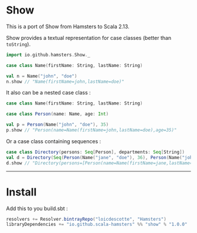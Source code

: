 # Show

This is a port of Show from Hamsters to Scala 2.13.

Show provides a textual representation for case classes (better than `toString`).

```scala
import io.github.hamsters.Show._

case class Name(firstName: String, lastName: String)

val n = Name("john", "doe")
n.show // "Name(firstName=john,lastName=doe)"
```


It also can be a nested case class : 

```scala 
case class Name(firstName: String, lastName: String)

case class Person(name: Name, age: Int)

val p = Person(Name("john", "doe"), 35)
p.show // "Person(name=Name(firstName=john,lastName=doe),age=35)"
```

Or a case class containing sequences : 

```scala
case class Directory(persons: Seq[Person], departments: Seq[String])
val d = Directory(Seq(Person(Name("jane", "doe"), 36), Person(Name("john", "doe"), 35), Person(Name("bob", "x"), 40)), Seq("IT, RH, MKT"))
d.show // "Directory(persons=[Person(name=Name(firstName=jane,lastName=doe),age=36),Person(name=Name(firstName=john,lastName=doe),age=35),Person(name=Name(firstName=bob,lastName=x),age=40)],departments=[IT, RH, MKT])" 
```
---

# Install

Add this to you build.sbt : 

```scala
resolvers += Resolver.bintrayRepo("loicdescotte", "Hamsters") 
libraryDependencies += "io.github.scala-hamsters" %% "show" % "1.0.0"
```
